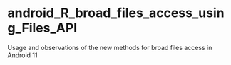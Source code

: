 # android_R_broad_files_access_using_Files_API
Usage and observations of the new methods for broad files access in Android 11
